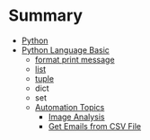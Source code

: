 # Summary

* [Python ](README.md)
* [Python Language Basic](print-out-messge.md)
  * [format print message](print-out-messge/format-print-message.md)
  * [list](print-out-messge/list.md)
  * [tuple](print-out-messge/tuple.md)
  * dict
  * set
  * [Automation Topics](automation-topics.md)
    * [Image Analysis](automation-topics/image-analysis.md)
    * [Get Emails from CSV File](automation-topics/chapter1.md)

